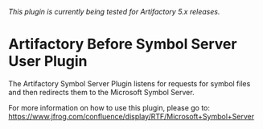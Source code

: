 *This plugin is currently being tested for Artifactory 5.x releases.*

Artifactory Before Symbol Server User Plugin
============================================

The Artifactory Symbol Server Plugin listens for requests for symbol files and then redirects them to the Microsoft Symbol Server.

For more information on how to use this plugin, please go to: https://www.jfrog.com/confluence/display/RTF/Microsoft+Symbol+Server
